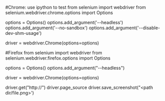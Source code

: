 
#Chrome: use ipython to test
from selenium import webdriver
from selenium.webdriver.chrome.options import Options

options = Options()
options.add_argument('--headless')
options.add_argument('--no-sandbox')
options.add_argument('--disable-dev-shm-usage')

driver = webdriver.Chrome(options=options)

#Firefox
from selenium import webdriver
from selenium.webdriver.firefox.options import Options

options = Options()
options.add_argument("--headless")

driver = webdriver.Chrome(options=options)


driver.get("http://<my url>")
driver.page_source
driver.save_screenshot("<path dir/file.png>')

